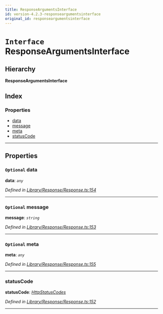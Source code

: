 ```yaml
---
title: ResponseArgumentsInterface
id: version-4.2.3-responseargumentsinterface
original_id: responseargumentsinterface
---
```


# `Interface` ResponseArgumentsInterface

## Hierarchy

**ResponseArgumentsInterface**

## Index

### Properties

* [data](responseargumentsinterface#data)
* [message](responseargumentsinterface#message)
* [meta](responseargumentsinterface#meta)
* [statusCode](responseargumentsinterface#statuscode)

---

## Properties

<a id="data"></a>

### `Optional` data

**data**: *`any`*

*Defined in [Library/Response/Response.ts:154](https://github.com/SpoonX/stix/blob/cb15ad1/src/Library/Response/Response.ts#L154)*

___
<a id="message"></a>

### `Optional` message

**message**: *`string`*

*Defined in [Library/Response/Response.ts:153](https://github.com/SpoonX/stix/blob/cb15ad1/src/Library/Response/Response.ts#L153)*

___
<a id="meta"></a>

### `Optional` meta

**meta**: *`any`*

*Defined in [Library/Response/Response.ts:155](https://github.com/SpoonX/stix/blob/cb15ad1/src/Library/Response/Response.ts#L155)*

___
<a id="statuscode"></a>

###  statusCode

**statusCode**: *[HttpStatusCodes](../enums/httpstatuscodes)*

*Defined in [Library/Response/Response.ts:152](https://github.com/SpoonX/stix/blob/cb15ad1/src/Library/Response/Response.ts#L152)*

___

